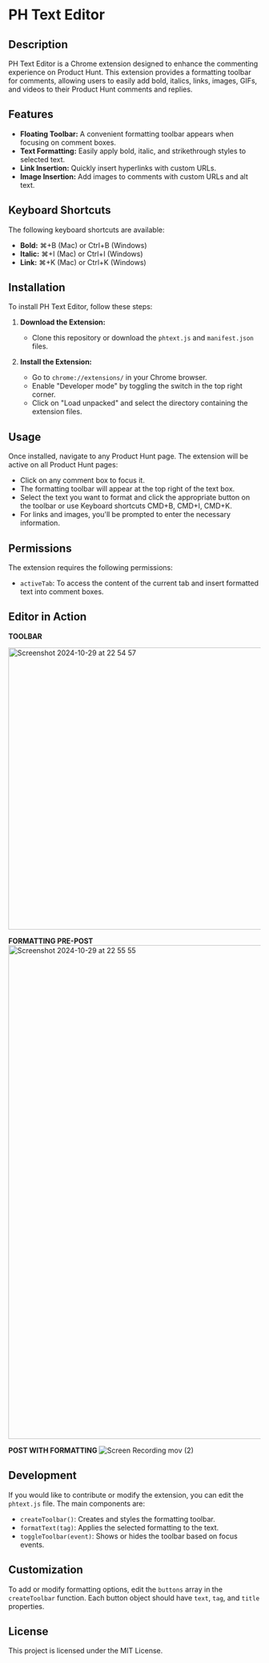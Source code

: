 # PH Text Editor

## Description
PH Text Editor is a Chrome extension designed to enhance the commenting experience on Product Hunt. This extension provides a formatting toolbar for comments, allowing users to easily add bold, italics, links, images, GIFs, and videos to their Product Hunt comments and replies.

## Features
- **Floating Toolbar:** A convenient formatting toolbar appears when focusing on comment boxes.
- **Text Formatting:** Easily apply bold, italic, and strikethrough styles to selected text.
- **Link Insertion:** Quickly insert hyperlinks with custom URLs.
- **Image Insertion:** Add images to comments with custom URLs and alt text.

## Keyboard Shortcuts
The following keyboard shortcuts are available:
- **Bold:** ⌘+B (Mac) or Ctrl+B (Windows)
- **Italic:** ⌘+I (Mac) or Ctrl+I (Windows)
- **Link:** ⌘+K (Mac) or Ctrl+K (Windows)

## Installation
To install PH Text Editor, follow these steps:

1. **Download the Extension:**
   - Clone this repository or download the `phtext.js` and `manifest.json` files.

2. **Install the Extension:**
   - Go to `chrome://extensions/` in your Chrome browser.
   - Enable "Developer mode" by toggling the switch in the top right corner.
   - Click on "Load unpacked" and select the directory containing the extension files.

## Usage
Once installed, navigate to any Product Hunt page. The extension will be active on all Product Hunt pages:
- Click on any comment box to focus it.
- The formatting toolbar will appear at the top right of the text box.
- Select the text you want to format and click the appropriate button on the toolbar or use Keyboard shortcuts CMD+B, CMD+I, CMD+K.
- For links and images, you'll be prompted to enter the necessary information.

## Permissions
The extension requires the following permissions:
- `activeTab`: To access the content of the current tab and insert formatted text into comment boxes.

## Editor in Action

**TOOLBAR**

<img width="562" alt="Screenshot 2024-10-29 at 22 54 57" src="https://github.com/user-attachments/assets/a13433ec-9fd7-4803-ae47-058b94a0f0e5">

**FORMATTING PRE-POST**
<img width="984" alt="Screenshot 2024-10-29 at 22 55 55" src="https://github.com/user-attachments/assets/f812e73f-2756-4ff6-beb4-2cfdde241bcc">

**POST WITH FORMATTING**
![Screen Recording mov (2)](https://github.com/user-attachments/assets/e66466d3-d40c-49c8-a3c9-c2dc0f59c51e)


## Development
If you would like to contribute or modify the extension, you can edit the `phtext.js` file. The main components are:

- `createToolbar()`: Creates and styles the formatting toolbar.
- `formatText(tag)`: Applies the selected formatting to the text.
- `toggleToolbar(event)`: Shows or hides the toolbar based on focus events.

## Customization
To add or modify formatting options, edit the `buttons` array in the `createToolbar` function. Each button object should have `text`, `tag`, and `title` properties.

## License
This project is licensed under the MIT License.
